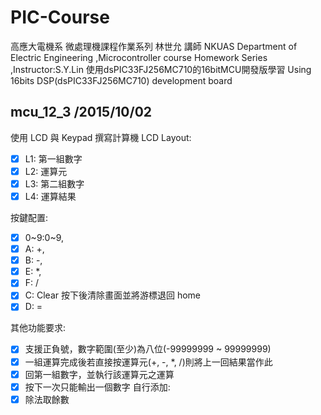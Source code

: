 # PIC-Course
高應大電機系 微處理機課程作業系列 林世允 講師
NKUAS Department of Electric Engineering ,Microcontroller course Homework Series ,Instructor:S.Y.Lin
使用dsPIC33FJ256MC710的16bitMCU開發版學習
Using 16bits DSP(dsPIC33FJ256MC710) development board

## mcu_12_3  /2015/10/02
使用 LCD 與 Keypad 撰寫計算機
LCD Layout:
  - [x] L1: 第一組數字 
  - [x] L2: 運算元
  - [x] L3: 第二組數字
  - [x] L4: 運算結果
  
按鍵配置:
  - [x] 0~9:0~9,
  - [x] A: +,
  - [x] B: -,
  - [x] E: *,
  - [x] F: /
  - [x] C: Clear 按下後清除畫面並將游標退回 home
  - [x] D: =
  
其他功能要求:
  - [x] 支援正負號，數字範圍(至少)為八位(-99999999 ~ 99999999)
  - [x] 一組運算完成後若直接按運算元(+, -, *, /)則將上一回結果當作此
  - [x] 回第一組數字，並執行該運算元之運算
  - [x] 按下一次只能輸出一個數字
自行添加:
  - [x] 除法取餘數
